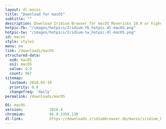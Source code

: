 ```yaml
---
layout: dl-macos
title: "Download for macOS"
subtitle: ""
description: Download Iridium Browser for macOS Mavericks 10.9 or higher. Iridium Browser is currently not available for iOS or any other mobile OS.
hotpic-fb: "/images/hotpics/Iridium-fb_hotpic-dl-macOS.png"
hotpic-tw: "/images/hotpics/Iridium-tw_hotpic-dl-macOS.png"
id: macos
style: style1
menu: no
link: /downloads/macOS
structured-data: 
  os0: macOS
  os1: macOS
  value: 4.9
  count: 967
sitemap:
  lastmod: 2018-05-10
  priority: 0.8
  changefreq: 'daily'
permalink: /downloads/macOS

OS: macOS
version:			2018.4
chromium:			66.0.3359.130
dl-link:			https://downloads.iridiumbrowser.de/macos/iridium_browser_macos_latest.dmg
---
```

